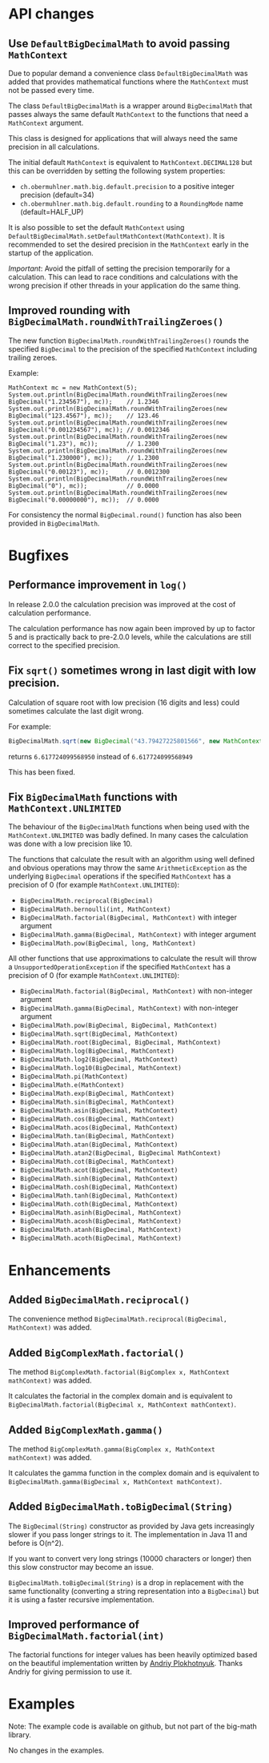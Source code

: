 # API changes

## Use `DefaultBigDecimalMath` to avoid passing `MathContext`

Due to popular demand a convenience class `DefaultBigDecimalMath` was added that provides mathematical functions
where the `MathContext` must not be passed every time.

The class `DefaultBigDecimalMath` is a wrapper around `BigDecimalMath` that passes always the same default `MathContext` to the
functions that need a `MathContext` argument.

This class is designed for applications that will always need the same precision in all calculations.

The initial default `MathContext` is equivalent to `MathContext.DECIMAL128`
but this can be overridden by setting the following system properties:
* `ch.obermuhlner.math.big.default.precision` to a positive integer precision (default=34)
* `ch.obermuhlner.math.big.default.rounding` to a `RoundingMode` name (default=HALF_UP)

It is also possible to set the default `MathContext` using `DefaultBigDecimalMath.setDefaultMathContext(MathContext)`.
It is recommended to set the desired precision in the `MathContext` early in the startup of the application.

*Important*: Avoid the pitfall of setting the precision temporarily for a calculation.
This can lead to race conditions and calculations with the wrong precision
if other threads in your application do the same thing.

## Improved rounding with `BigDecimalMath.roundWithTrailingZeroes()`

The new function `BigDecimalMath.roundWithTrailingZeroes()` rounds the specified `BigDecimal` to the precision of the specified `MathContext` including trailing zeroes.

Example:
```
MathContext mc = new MathContext(5);
System.out.println(BigDecimalMath.roundWithTrailingZeroes(new BigDecimal("1.234567"), mc));    // 1.2346
System.out.println(BigDecimalMath.roundWithTrailingZeroes(new BigDecimal("123.4567"), mc));    // 123.46
System.out.println(BigDecimalMath.roundWithTrailingZeroes(new BigDecimal("0.001234567"), mc)); // 0.0012346
System.out.println(BigDecimalMath.roundWithTrailingZeroes(new BigDecimal("1.23"), mc));        // 1.2300
System.out.println(BigDecimalMath.roundWithTrailingZeroes(new BigDecimal("1.230000"), mc));    // 1.2300
System.out.println(BigDecimalMath.roundWithTrailingZeroes(new BigDecimal("0.00123"), mc));     // 0.0012300
System.out.println(BigDecimalMath.roundWithTrailingZeroes(new BigDecimal("0"), mc));           // 0.0000
System.out.println(BigDecimalMath.roundWithTrailingZeroes(new BigDecimal("0.00000000"), mc));  // 0.0000
```

For consistency the normal `BigDecimal.round()` function has also been provided in `BigDecimalMath`. 


# Bugfixes

## Performance improvement in `log()`

In release 2.0.0 the calculation precision was improved at the cost of calculation performance.

The calculation performance has now again been improved by up to factor 5 and is practically back to pre-2.0.0 levels,
while the calculations are still correct to the specified precision.


## Fix `sqrt()` sometimes wrong in last digit with low precision.

Calculation of square root with low precision (16 digits and less) could sometimes
calculate the last digit wrong.

For example:
```java
BigDecimalMath.sqrt(new BigDecimal("43.79427225801566", new MathContext(16)));
```
returns `6.617724099568950` instead of `6.617724099568949`

This has been fixed.

## Fix `BigDecimalMath` functions with `MathContext.UNLIMITED`

The behaviour of the `BigDecimalMath` functions when being used with the `MathContext.UNLIMITED` was badly defined.
In many cases the calculation was done with a low precision like 10.

The functions that calculate the result with an algorithm using well defined and obvious operations
may throw the same `ArithmeticException` as the underlying `BigDecimal` operations
 if the specified `MathContext` has a precision of 0 (for example `MathContext.UNLIMITED`):
- `BigDecimalMath.reciprocal(BigDecimal)` 
- `BigDecimalMath.bernoulli(int, MathContext)` 
- `BigDecimalMath.factorial(BigDecimal, MathContext)` with integer argument
- `BigDecimalMath.gamma(BigDecimal, MathContext)` with integer argument
- `BigDecimalMath.pow(BigDecimal, long, MathContext)` 
 
 All other functions that use approximations to calculate the result will throw a `UnsupportedOperationException`
 if the specified `MathContext` has a precision of 0 (for example `MathContext.UNLIMITED`):
- `BigDecimalMath.factorial(BigDecimal, MathContext)` with non-integer argument
- `BigDecimalMath.gamma(BigDecimal, MathContext)` with non-integer argument
- `BigDecimalMath.pow(BigDecimal, BigDecimal, MathContext)`
- `BigDecimalMath.sqrt(BigDecimal, MathContext)`
- `BigDecimalMath.root(BigDecimal, BigDecimal, MathContext)`
- `BigDecimalMath.log(BigDecimal, MathContext)`
- `BigDecimalMath.log2(BigDecimal, MathContext)`
- `BigDecimalMath.log10(BigDecimal, MathContext)`
- `BigDecimalMath.pi(MathContext)`
- `BigDecimalMath.e(MathContext)`
- `BigDecimalMath.exp(BigDecimal, MathContext)`
- `BigDecimalMath.sin(BigDecimal, MathContext)`
- `BigDecimalMath.asin(BigDecimal, MathContext)`
- `BigDecimalMath.cos(BigDecimal, MathContext)`
- `BigDecimalMath.acos(BigDecimal, MathContext)`
- `BigDecimalMath.tan(BigDecimal, MathContext)`
- `BigDecimalMath.atan(BigDecimal, MathContext)`
- `BigDecimalMath.atan2(BigDecimal, BigDecimal MathContext)`
- `BigDecimalMath.cot(BigDecimal, MathContext)`
- `BigDecimalMath.acot(BigDecimal, MathContext)`
- `BigDecimalMath.sinh(BigDecimal, MathContext)`
- `BigDecimalMath.cosh(BigDecimal, MathContext)`
- `BigDecimalMath.tanh(BigDecimal, MathContext)`
- `BigDecimalMath.coth(BigDecimal, MathContext)`
- `BigDecimalMath.asinh(BigDecimal, MathContext)`
- `BigDecimalMath.acosh(BigDecimal, MathContext)`
- `BigDecimalMath.atanh(BigDecimal, MathContext)`
- `BigDecimalMath.acoth(BigDecimal, MathContext)`

# Enhancements

## Added `BigDecimalMath.reciprocal()`

The convenience method `BigDecimalMath.reciprocal(BigDecimal, MathContext)` was added.


## Added `BigComplexMath.factorial()`

The method `BigComplexMath.factorial(BigComplex x, MathContext mathContext)` was added.

It calculates the factorial in the complex domain and is equivalent to `BigDecimalMath.factorial(BigDecimal x, MathContext mathContext)`.


## Added `BigComplexMath.gamma()`

The method `BigComplexMath.gamma(BigComplex x, MathContext mathContext)` was added.

It calculates the gamma function in the complex domain and is equivalent to `BigDecimalMath.gamma(BigDecimal x, MathContext mathContext)`.


## Added `BigDecimalMath.toBigDecimal(String)`

The `BigDecimal(String)` constructor as provided by Java gets increasingly slower if you pass longer strings to it.
The implementation in Java 11 and before is O(n^2).

If you want to convert very long strings (10000 characters or longer) then this slow constructor may become an issue.

`BigDecimalMath.toBigDecimal(String)` is a drop in replacement with the same functionality
(converting a string representation into a `BigDecimal`) but it is using a faster recursive implementation.


## Improved performance of `BigDecimalMath.factorial(int)`

The factorial functions for integer values has been heavily optimized based on the beautiful implementation written by 
[Andriy Plokhotnyuk](https://github.com/plokhotnyuk/scala-vs-java/blob/master/src/main/java/com/github/plokhotnyuk/scala_vs_java/JavaFactorial.java).
Thanks Andriy for giving permission to use it.


# Examples

Note: The example code is available on github, but not part of the big-math library.

No changes in the examples.
